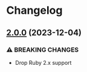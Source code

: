 # Changelog

## [2.0.0](https://www.github.com/at-point/mote_sms/compare/v1.5.0...v2.0.0) (2023-12-04)


### ⚠ BREAKING CHANGES

* Drop Ruby 2.x support

